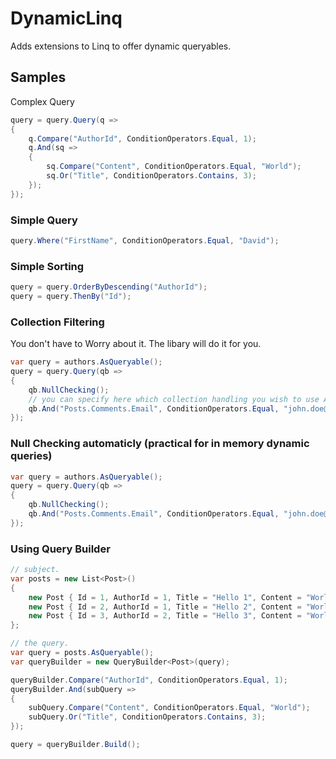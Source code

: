 # DynamicLinq
Adds extensions to Linq to offer dynamic queryables.


## Samples
Complex Query
```csharp
query = query.Query(q =>
{
    q.Compare("AuthorId", ConditionOperators.Equal, 1);
    q.And(sq =>
    {
        sq.Compare("Content", ConditionOperators.Equal, "World");
        sq.Or("Title", ConditionOperators.Contains, 3);
    });
});
```

### Simple Query
```csharp
query.Where("FirstName", ConditionOperators.Equal, "David");
```

### Simple Sorting
```csharp
query = query.OrderByDescending("AuthorId");
query = query.ThenBy("Id");
```

### Collection Filtering
You don't have to Worry about it.
The libary will do it for you.
```csharp
var query = authors.AsQueryable();
query = query.Query(qb =>
{
    qb.NullChecking();
	// you can specify here which collection handling you wish to use Any and All is supported for now.
    qb.And("Posts.Comments.Email", ConditionOperators.Equal, "john.doe@me.com", collectionHandling: QueryCollectionHandling.Any);
});
```

### Null Checking automaticly (practical for in memory dynamic queries)
```csharp
var query = authors.AsQueryable();
query = query.Query(qb =>
{
    qb.NullChecking();
    qb.And("Posts.Comments.Email", ConditionOperators.Equal, "john.doe@me.com", collectionHandling: QueryCollectionHandling.Any);
});
```

### Using Query Builder
```csharp
// subject.
var posts = new List<Post>()
{
    new Post { Id = 1, AuthorId = 1, Title = "Hello 1", Content = "World" },
    new Post { Id = 2, AuthorId = 1, Title = "Hello 2", Content = "World" },
    new Post { Id = 3, AuthorId = 2, Title = "Hello 3", Content = "World" },
};

// the query.
var query = posts.AsQueryable();
var queryBuilder = new QueryBuilder<Post>(query);

queryBuilder.Compare("AuthorId", ConditionOperators.Equal, 1);
queryBuilder.And(subQuery =>
{
    subQuery.Compare("Content", ConditionOperators.Equal, "World");
    subQuery.Or("Title", ConditionOperators.Contains, 3);
});

query = queryBuilder.Build();
```
